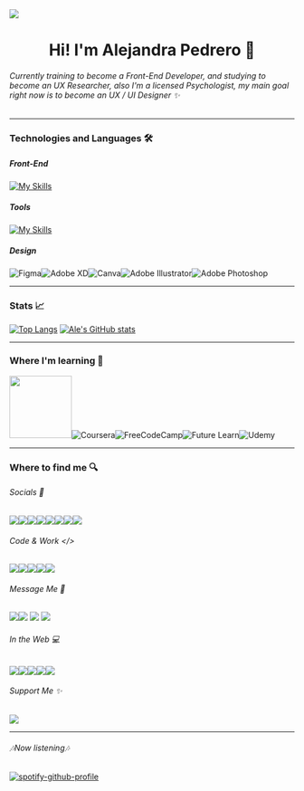 <img src="https://i.ibb.co/xHhxYh8/logotemp.png">
<h1 align="center">Hi! I'm Alejandra Pedrero  🔮</h1>
<h6> Currently training to become a Front-End Developer, and studying to become an UX Researcher, also I'm a licensed Psychologist, my main goal right now is to become an UX / UI Designer ✨ </h6>

------------
### Technologies and Languages 🛠️
##### Front-End
[![My Skills](https://skillicons.dev/icons?i=html,css,bootstrap,sass,js,git)](https://skillicons.dev)
##### Tools
[![My Skills](https://skillicons.dev/icons?i=codepen,discord,github,netlify,vercel,vscode,wordpress)](https://skillicons.dev)
##### Design
![Figma](https://img.shields.io/badge/figma-%23F24E1E.svg?style=for-the-badge&logo=figma&logoColor=white)![Adobe XD](https://img.shields.io/badge/Adobe%20XD-470137?style=for-the-badge&logo=Adobe%20XD&logoColor=#FF61F6)![Canva](https://img.shields.io/badge/Canva-%2300C4CC.svg?style=for-the-badge&logo=Canva&logoColor=white)![Adobe Illustrator](https://img.shields.io/badge/adobe%20illustrator-%23FF9A00.svg?style=for-the-badge&logo=adobe%20illustrator&logoColor=white)![Adobe Photoshop](https://img.shields.io/badge/adobe%20photoshop-%2331A8FF.svg?style=for-the-badge&logo=adobe%20photoshop&logoColor=white)

------------
### Stats 📈
[![Top Langs](https://github-readme-stats.vercel.app/api/top-langs/?username=AlePedrero&layout=compact&theme=material-palenight)](https://github.com/AlePedrero/github-readme-stats)
[![Ale's GitHub stats](https://github-readme-stats.vercel.app/api?username=AlePedrero&show_icons=true&theme=material-palenight)](https://github.com/AlePedrero/github-readme-stats)

------------
### Where I'm learning 📖
<img src="https://lanacion.com.ec/wp-content/uploads/2019/12/logos-coderhouse-01.png" width="110">![Coursera](https://img.shields.io/badge/Coursera-%230056D2.svg?style=for-the-badge&logo=Coursera&logoColor=white)![FreeCodeCamp](https://img.shields.io/badge/Freecodecamp-%23123.svg?&style=for-the-badge&logo=freecodecamp&logoColor=green)![Future Learn](https://img.shields.io/badge/future%20learn-DE00A5?style=for-the-badge&logo=futurelearn&logoColor=white)![Udemy](https://img.shields.io/badge/Udemy-A435F0?style=for-the-badge&logo=Udemy&logoColor=white)

------------

### Where to find me 🔍
######  Socials 👤
<a href="https://www.linkedin.com/in/alejandrapedrero/"><img src="https://img.shields.io/badge/linkedin-%230077B5.svg?style=for-the-badge&logo=linkedin&logoColor=white"/></a><a href="mailto:contacto@alejandra.dev"><img src="https://img.shields.io/badge/Gmail-D14836?style=for-the-badge&logo=gmail&logoColor=white"/></a><a href="mailto:alejandra.pedrero@outlook.com"><img src="https://img.shields.io/badge/Outlook-0078D4?style=for-the-badge&logo=microsoft-outlook&logoColor=white"/></a><a href="https://www.behance.net/alejandrapedrero"><img src="https://img.shields.io/badge/Behance-1769ff?style=for-the-badge&logo=behance&logoColor=white"/></a><a href="https://dribbble.com/AlePedrero"><img src="https://img.shields.io/badge/Dribbble-EA4C89?style=for-the-badge&logo=dribbble&logoColor=white"/></a><a href="https://www.notion.so/alepedrero/Alejandra-Pedrero-ee74f981f4304651aa3154b0a62a632d"><img src="https://img.shields.io/badge/Notion-%23000000.svg?style=for-the-badge&logo=notion&logoColor=white"/></a><a href="https://www.instagram.com/codedbyale/"><img src="https://img.shields.io/badge/Instagram-%23E4405F.svg?style=for-the-badge&logo=Instagram&logoColor=white"/></a><a href="https://twitter.com/codedbyale"><img src="https://img.shields.io/badge/Twitter-%231DA1F2.svg?style=for-the-badge&logo=Twitter&logoColor=white"/></a>
###### Code & Work </>
  <a href="https://github.com/AlePedrero"><img src="https://img.shields.io/badge/github-%23121011.svg?style=for-the-badge&logo=github&logoColor=white"/></a><a href="https://codepen.io/alepedrero"><img src="https://img.shields.io/badge/Codepen-000000?style=for-the-badge&logo=codepen&logoColor=white"/></a><a href="https://stackoverflow.com/users/19131625/alejandra"><img src="https://img.shields.io/badge/-Stackoverflow-FE7A16?style=for-the-badge&logo=stack-overflow&logoColor=white"/></a><a href="https://www.postman.com/alepedrero"><img src="https://img.shields.io/badge/Postman-FF6C37?style=for-the-badge&logo=postman&logoColor=white"/></a><a href="https://trello.com/u/alejandra_pedrero"><img src="https://img.shields.io/badge/Trello-%23026AA7.svg?style=for-the-badge&logo=Trello&logoColor=white"/></a>
###### Message Me 📩
<a href="https://discord.com/users/751644568826675332"><img src="https://img.shields.io/badge/%3CDiscord%3E-%237289DA.svg?style=for-the-badge&logo=discord&logoColor=white"/></a><a href="#"><img src="https://img.shields.io/badge/Signal-%23039BE5.svg?style=for-the-badge&logo=Signal&logoColor=white"/></a>
<a href="#"><img src="https://img.shields.io/badge/kakaotalk-ffcd00.svg?style=for-the-badge&logo=kakaotalk&logoColor=000000"/></a>
<a href="#"><img src="https://img.shields.io/badge/Telegram-2CA5E0?style=for-the-badge&logo=telegram&logoColor=white"/></a>
###### In the Web 💻
<a href="https://open.spotify.com/user/12134972292"><img src="https://img.shields.io/badge/Spotify-1ED760?style=for-the-badge&logo=spotify&logoColor=white"/></a><a href="https://steamcommunity.com/id/666verified/"><img src="https://img.shields.io/badge/steam-%23000000.svg?style=for-the-badge&logo=steam&logoColor=white"/></a><a href="https://666verified.tumblr.com/"><img src="https://img.shields.io/badge/Tumblr-%2336465D.svg?style=for-the-badge&logo=Tumblr&logoColor=white"/></a><a href="https://twitch.tv/666verified"><img src="https://img.shields.io/badge/Twitch-%239146FF.svg?style=for-the-badge&logo=Twitch&logoColor=white"/></a><a href="https://www.youtube.com/channel/UCw6-nW_h2mtVZ2248zosTJA"><img src="https://img.shields.io/badge/YouTube-%23FF0000.svg?style=for-the-badge&logo=YouTube&logoColor=white"/></a>
######  Support Me ✨
<a href="https://www.paypal.com/paypalme/avantdark"><img src="https://img.shields.io/badge/PayPal-00457C?style=for-the-badge&logo=paypal&logoColor=white"/></a>

------------
###### 🎶Now listening🎶
[![spotify-github-profile](https://spotify-github-profile.vercel.app/api/view?uid=12134972292&cover_image=true&theme=natemoo-re&bar_color=8d61f5&bar_color_cover=false)](https://spotify-github-profile.vercel.app/api/view?uid=12134972292&redirect=true)
